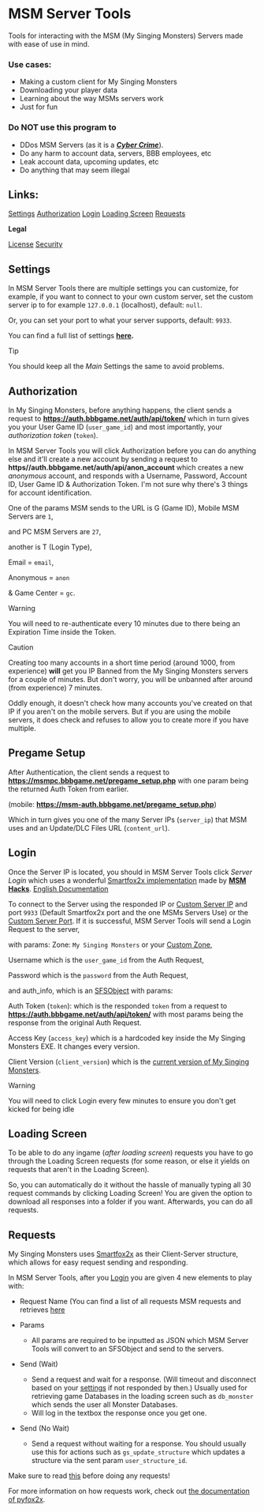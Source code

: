 # MSM Server Tools
Tools for interacting with the MSM (My Singing Monsters) Servers made with ease of use in mind.

### Use cases:
* Making a custom client for My Singing Monsters
* Downloading your player data
* Learning about the way MSMs servers work
* Just for fun

### Do NOT use this program to
* DDos MSM Servers (as it is a ***[Cyber Crime](https://www.fbi.gov/contact-us/field-offices/anchorage/fbi-intensify-efforts-to-combat-illegal-ddos-attacks)***).
* Do any harm to account data, servers, BBB employees, etc
* Leak account data, upcoming updates, etc
* Do anything that may seem illegal

## Links:

[Settings](#settings)
[Authorization](#authorization)
[Login](#login)
[Loading Screen](#loading-screen)
[Requests](#requests)

**Legal**

[License](https://github.com/riotschoolacc/MSM-Server-Tools/blob/main/LICENSE)
[Security](https://github.com/riotschoolacc/MSM-Server-Tools/blob/main/SECURITY.md)

Settings
------
In MSM Server Tools there are multiple settings you can customize, for example, if you want to connect to your own custom server, set the custom server ip to for example `127.0.0.1` (localhost), default: `null`.

Or, you can set your port to what your server supports, default: `9933`.

You can find a full list of settings **[here](#list-of-settings).**

> [!TIP]
> You should keep all the *Main* Settings the same to avoid problems.

Authorization
------
In My Singing Monsters, before anything happens, the client sends a request to **https://auth.bbbgame.net/auth/api/token/** which in turn gives you your User Game ID (`user_game_id`) and most importantly, your *authorization token* (`token`). 

In MSM Server Tools you will click Authorization before you can do anything else and it'll create a new account by sending a request to **https//auth.bbbgame.net/auth/api/anon_account** which creates a new *anonymous* account, and responds with a Username, Password, Account ID, User Game ID & Authorization Token. I'm not sure why there's 3 things for account identification.

One of the params MSM sends to the URL is G (Game ID), Mobile MSM Servers are `1`, 

and PC MSM Servers are `27`,

another is T (Login Type),

Email = `email`, 

Anonymous = `anon` 

& Game Center = `gc`.

> [!WARNING]
> You will need to re-authenticate every 10 minutes due to there being an Expiration Time inside the Token.

> [!CAUTION]
> Creating too many accounts in a short time period (around 1000, from experience) **will** get you IP Banned from the My Singing Monsters servers for a couple of minutes.
> But don't worry, you will be unbanned after around (from experience) 7 minutes.

Oddly enough, it doesn't check how many accounts you've created on that IP if you aren't on the mobile servers. But if you are using the mobile servers, it does check and refuses to allow you to create more if you have multiple.

Pregame Setup
------
After Authentication, the client sends a request to **https://msmpc.bbbgame.net/pregame_setup.php** with one param being the returned Auth Token from earlier. 

(mobile: **https://msm-auth.bbbgame.net/pregame_setup.php**)

Which in turn gives you one of the many Server IPs (`server_ip`) that MSM uses and an Update/DLC Files URL (`content_url`).

Login
------
Once the Server IP is located, you should in MSM Server Tools click *Server Login* which uses a wonderful [Smartfox2x implementation](https://github.com/MSM-Hacks/pyfox2x) made by **[MSM Hacks](https://github.com/MSM-Hacks)**.
[English Documentation](https://github.com/mlnitoon2/pyfox2x)

To connect to the Server using the responded IP or [Custom Server IP](#settings) and port `9933` (Default Smartfox2x port and the one MSMs Servers Use) or the [Custom Server Port](#settings). If it is successful, MSM Server Tools will send a Login Request to the server,

with params:
Zone: `My Singing Monsters` or your [Custom Zone](#settings),

Username which is the `user_game_id` from the Auth Request,

Password which is the `password` from the Auth Request,

and auth_info, which is an [SFSObject](https://docs2x.smartfoxserver.com/api-docs/javadoc/server/com/smartfoxserver/v2/entities/data/SFSObject.html) with params:

Auth Token (`token`): which is the responded `token` from a request to **https://auth.bbbgame.net/auth/api/token/** with most params being the response from the original Auth Request.

Access Key (`access_key`) which is a hardcoded key inside the My Singing Monsters EXE. It changes every version.

Client Version (`client_version`) which is the [current version of My Singing Monsters](https://mysingingmonsters.fandom.com/wiki/Version_History).

> [!WARNING]
> You will need to click Login every few minutes to ensure you don't get kicked for being idle

Loading Screen
------
To be able to do any ingame (*after loading screen*) requests you have to go through the Loading Screen requests (for some reason, or else it yields on requests that aren't in the Loading Screen). 

So, you can automatically do it without the hassle of manually typing all 30 request commands by clicking Loading Screen! You are given the option to download all responses into a folder if you want. Afterwards, you can do all requests.

Requests
------
My Singing Monsters uses [Smartfox2x](https://www.smartfoxserver.com/products/sfs2x) as their Client-Server structure, which allows for easy request sending and responding.

In MSM Server Tools, after you [Login](#login) you are given 4 new elements to play with:

* Request Name (You can find a list of all requests MSM requests and retrieves [here](#list-of-requests)

* Params
  * All params are required to be inputted as JSON which MSM Server Tools will convert to an SFSObject and send to the servers.

* Send (Wait)
  * Send a request and wait for a response. (Will timeout and disconnect based on your [settings](#settings) if not responded by then.) Usually used for retrieving game Databases in the loading screen such as `db_monster` which sends the user all Monster Databases.
  * Will log in the textbox the response once you get one.

* Send (No Wait)
  * Send a request without waiting for a response. You should usually use this for actions such as `gs_update_structure` which updates a structure via the sent param `user_structure_id`.
 
 Make sure to read [this](#loading-screen) before doing any requests!
 
For more information on how requests work, check out [the documentation of pyfox2x](https://github.com/MSM-Hacks/pyfox2x).
